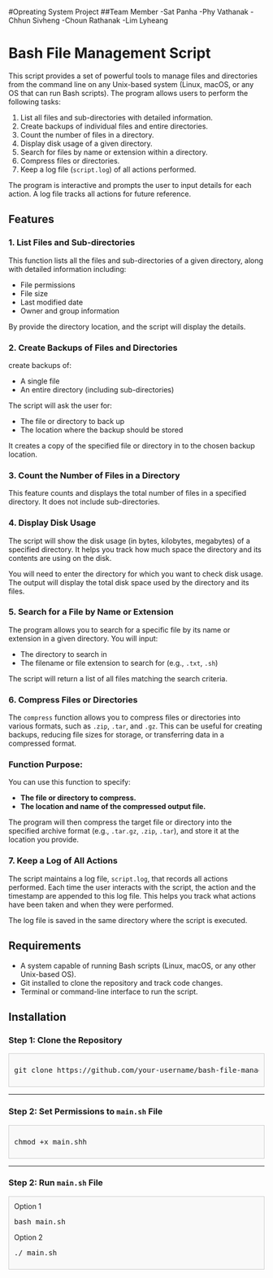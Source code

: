 #Opreating System Project
##Team Member
-Sat Panha
-Phy Vathanak
-Chhun Sivheng
-Choun Rathanak
-Lim Lyheang


# Bash File Management Script

This script provides a set of powerful tools to manage files and directories from the command line on any Unix-based system (Linux, macOS, or any OS that can run Bash scripts). The program allows users to perform the following tasks:

1. List all files and sub-directories with detailed information.
2. Create backups of individual files and entire directories.
3. Count the number of files in a directory.
4. Display disk usage of a given directory.
5. Search for files by name or extension within a directory.
6. Compress files or directories.
7. Keep a log file (`script.log`) of all actions performed.

The program is interactive and prompts the user to input details for each action. A log file tracks all actions for future reference.

## Features

### 1. List Files and Sub-directories
This function lists all the files and sub-directories of a given directory, along with detailed information including:
- File permissions
- File size
- Last modified date
- Owner and group information

By provide the directory location, and the script will display the details.

### 2. Create Backups of Files and Directories
create backups of:
- A single file
- An entire directory (including sub-directories)

The script will ask the user for:
- The file or directory to back up
- The location where the backup should be stored

It creates a copy of the specified file or directory in to the chosen backup location.
### 3. Count the Number of Files in a Directory
This feature counts and displays the total number of files in a specified directory. It does not include sub-directories.

### 4. Display Disk Usage
The script will show the disk usage (in bytes, kilobytes, megabytes) of a specified directory. It helps you track how much space the directory and its contents are using on the disk.

You will need to enter the directory for which you want to check disk usage. The output will display the total disk space used by the directory and its files.

### 5. Search for a File by Name or Extension
The program allows you to search for a specific file by its name or extension in a given directory. You will input:
- The directory to search in
- The filename or file extension to search for (e.g., `.txt`, `.sh`)

The script will return a list of all files matching the search criteria.

### 6. Compress Files or Directories

The `compress` function allows you to compress files or directories into various formats, such as `.zip`, `.tar`, and `.gz`. This can be useful for creating backups, reducing file sizes for storage, or transferring data in a compressed format.

### Function Purpose:

You can use this function to specify:

- **The file or directory to compress.**
- **The location and name of the compressed output file.**

The program will then compress the target file or directory into the specified archive format (e.g., `.tar.gz`, `.zip`, `.tar`), and store it at the location you provide.

### 7. Keep a Log of All Actions
The script maintains a log file, `script.log`, that records all actions performed. Each time the user interacts with the script, the action and the timestamp are appended to this log file. This helps you track what actions have been taken and when they were performed.

The log file is saved in the same directory where the script is executed.

## Requirements

- A system capable of running Bash scripts (Linux, macOS, or any other Unix-based OS).
- Git installed to clone the repository and track code changes.
- Terminal or command-line interface to run the script.

## Installation

### Step 1: Clone the Repository

<div style="border: 1px solid #ccc; padding: 10px; background-color: #f9f9f9;">
<pre>
git clone https://github.com/your-username/bash-file-management-script.git
</pre>
</div>

---

### Step 2: Set Permissions to `main.sh` File

<div style="border: 1px solid #ccc; padding: 10px; background-color: #f9f9f9;">
<pre>
chmod +x main.shh
</pre>
</div>

---
### Step 2: Run `main.sh` File

<div style="border: 1px solid #ccc; padding: 10px; background-color: #f9f9f9;">
Option 1
<pre>
bash main.sh 
</pre>
Option 2
<pre>
./ main.sh 
</pre>
</div>
